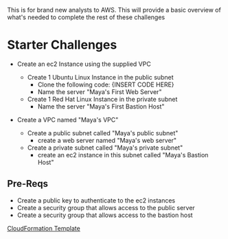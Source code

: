 This is for brand new analysts to AWS. This will provide a basic overview of what's needed to complete the rest of these challenges

# Starter Challenges

- Create an ec2 Instance using the supplied VPC 
    - Create 1 Ubuntu Linux Instance in the public subnet
        - Clone the following code: {INSERT CODE HERE} 
        - Name the server "Maya's First Web Server"
    - Create 1 Red Hat Linux Instance in the private subnet
        - Name the server "Maya's First Bastion Host"

- Create a VPC named "Maya's VPC"
    - Create a public subnet called "Maya's public subnet" 
        - create a web server named "Maya's web server" 
    - Create a private subnet called  "Maya's private subnet" 
        - create an ec2 instance in this subnet called "Maya's Bastion Host" 


## Pre-Reqs
- Create a public key to authenticate to the ec2 instances
- Create a security group that allows access to the public server
- Create a security group that allows access to the bastion host

[CloudFormation Template](https://us-east-1.console.aws.amazon.com/cloudformation/home?region=us-east-1#/stacks/create/review?templateURL=https://aws-security-labs.s3.amazonaws.com/https://aws-security-labs.s3.amazonaws.com/ec2-template.yml&stackName=starter-pack-00)
